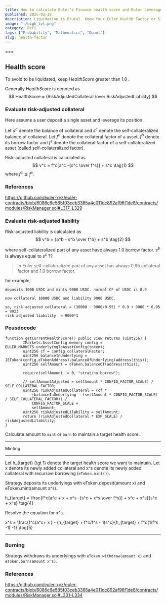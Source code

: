 ```yaml
---
title: How to calculate Euler's Finance health score and Euler Leveraged Strategy
published: 2025-02-18 
description: Liquidation is Brutal. Know Your Euler Health Factor or Sink!
image: "./high_lvl.png"
category: DeFi
tags: ["Probability", "Mathematics", "Quant"]
slug: health-factor
---
```


===

## Health score

To avoid to be liquidated, keep $HealthScore$ greater than 1.0 .

Generally $HealthScore$ is denoted as 
$$
HealthScore = {RiskAdjustedCollateral \over RiskAdjustedLiability}
$$

### Evaluate risk-adjusted collateral
    
Here assume a user deposit a single asset and leverage its position.

Let $a^c$ denote the balance of collateral and $s^c$ denote the self-collateralized balance of collateral.
Let $f^c$ denote the collateral factor of a asset, $f^b$ denote its borrow factor and $f^s$ denote the collateral factor of a self-collateralized asset (called self-collateralized factor).

Risk-adjusted collateral is calculated as 
$$
v^c = f^c[a^c -{s^c \over f^s}] + s^c \tag{1}
$$
where $f^c \leqq f^s$.

### References
https://github.com/euler-xyz/euler-contracts/blob/6086c6e585f03ceb3365a4e011dc892af96f1de8/contracts/modules/RiskManager.sol#L317-L329


### Evaluate risk-adjusted liability


Risk-adjusted liability is calculated as
$$
v^b =  {a^b - s^b \over f^b} + s^b \tag{2}
$$

where self-collateralized part of any asset have always 1.0 borrow factor. $s^b$ is always equal to $s^c$ ??

> In Euler self-collateralized part of any asset has always 0.95 collateral factor and 1.0 borrow factor.

for example, 
```
deposits 1000 USDC and mints 9000 USDC. normal CF of USDC is 0.9

now collateral 10000 USDC and liability 9000 USDC.

so, risk adjusted collateral = (10000 - 9000/0.95) * 0.9 + 9000 * 0.95 = 9023
risk adjusted liability  = 9000*1
```
### Peusdocode
```
function getCurrentHealthScore() public view returns (uint256) {
        IMarkets.AssetConfig memory config = EULER_MARKETS.underlyingToAssetConfig(token);
        uint256 cf = config.collateralFactor;
        uint256 balanceInUnderlying = IEToken(config.eTokenAddress).balanceOfUnderlying(address(this));
        uint256 selfAmount = dToken.balanceOf(address(this));

        require(selfAmount != 0, "strat/no-borrow");

        // selfAmountAdjusted = selfAmount * CONFIG_FACTOR_SCALE) / SELF_COLLATERAL_FACTOR;
        uint256 riskAdjustedCollateral = (cf *
            (balanceInUnderlying - (selfAmount * CONFIG_FACTOR_SCALE) / SELF_COLLATERAL_FACTOR)) /
            CONFIG_FACTOR_SCALE +
            selfAmount;
        uint256 riskAdjustedLilability = selfAmount;
        return (riskAdjustedCollateral * EXP_SCALE) / riskAdjustedLilability;
}
```

Calculate amount to `mint` or `burn` to maintain a target health score.
***
Minting
***
Let h_{target} (\gt 1) denote the target health score we want to maintain.
Let x denote its newly added collateral and x^s denote its newly added collateral with recursive borrowing (`eToken.mint()`).

Strategy deposits its underlyings with eToken.deposit(amount x) and eToken.mint(amount x^s).

h_{target} = \frac{f^c[a^c + x + x^s -{s^c + x^s \over f^s}] + s^c + x^s}{s^c + x^s} \tag{4}

Resolve the equation for x^s.

x^s = \frac{f^c(a^c+ x ) - (h_{target} + f^c/f^s - 1)s^c}{h_{target} + f^c(1/f^s -1) -1} \tag{5}
***

### Burning
Strategy withdraws its underlyings with `eToken.withdraw(amount x)` and `eToken.burn(amount x^s)`.


### References

https://github.com/euler-xyz/euler-contracts/blob/6086c6e585f03ceb3365a4e011dc892af96f1de8/contracts/modules/RiskManager.sol#L331-L334

